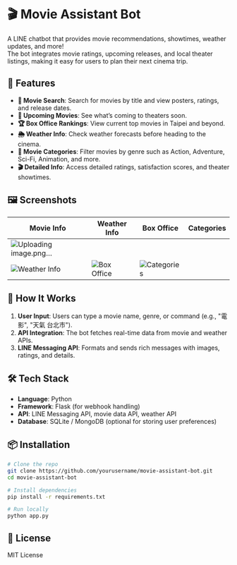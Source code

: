 
# 🎬 Movie Assistant Bot

A LINE chatbot that provides movie recommendations, showtimes, weather updates, and more!  
The bot integrates movie ratings, upcoming releases, and local theater listings, making it easy for users to plan their next cinema trip.

## 📌 Features

- **🎥 Movie Search**: Search for movies by title and view posters, ratings, and release dates.
- **📅 Upcoming Movies**: See what’s coming to theaters soon.
- **🏆 Box Office Rankings**: View current top movies in Taipei and beyond.
- **🌦 Weather Info**: Check weather forecasts before heading to the cinema.
- **🎯 Movie Categories**: Filter movies by genre such as Action, Adventure, Sci-Fi, Animation, and more.
- **🎬 Detailed Info**: Access detailed ratings, satisfaction scores, and theater showtimes.

## 🖼 Screenshots

| Movie Info | Weather Info | Box Office | Categories |
|------------|--------------|------------|------------|
| ![Uploading image.png…]()
 | ![Weather Info](6f8d9006-cb6d-492e-9984-e729dcc06738.png) | ![Box Office](2b99d7cc-b5a5-4f0d-ab0b-4e056f64c7e3.png) | ![Categories](2b944014-0829-4615-84e5-b06762640834.png) |

## 🚀 How It Works

1. **User Input**: Users can type a movie name, genre, or command (e.g., "電影", "天氣 台北市").
2. **API Integration**: The bot fetches real-time data from movie and weather APIs.
3. **LINE Messaging API**: Formats and sends rich messages with images, ratings, and details.

## 🛠 Tech Stack

- **Language**: Python
- **Framework**: Flask (for webhook handling)
- **API**: LINE Messaging API, movie data API, weather API
- **Database**: SQLite / MongoDB (optional for storing user preferences)

## 📦 Installation

```bash
# Clone the repo
git clone https://github.com/yourusername/movie-assistant-bot.git
cd movie-assistant-bot

# Install dependencies
pip install -r requirements.txt

# Run locally
python app.py
```

## 📜 License

MIT License
